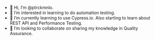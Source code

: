 - 👋 Hi, I’m @ptrckmnlo.
- 👀 I’m interested in learning to do automation testing.
- 🌱 I’m currently learning to use Cypress.io. Also starting to learn about REST API and Performance Testing.
- 💞️ I’m looking to collaborate on sharing my knowledge in Quality Assurance.

<!---
ptrckmnlo/ptrckmnlo is a ✨ special ✨ repository because its `README.md` (this file) appears on your GitHub profile.
You can click the Preview link to take a look at your changes.
--->

